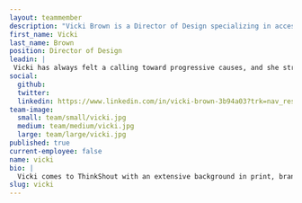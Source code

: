 ```yaml
---
layout: teammember
description: "Vicki Brown is a Director of Design specializing in accessible user experience at ThinkShout, a full service digital agency and B-Corp that specializes in nonprofit tech, digital strategy, website development, accessible design, and brand work."
first_name: Vicki
last_name: Brown
position: Director of Design
leadin: |
 Vicki has always felt a calling toward progressive causes, and she strives to use her skills to help people and organizations that work to better the world. She believes that having a strong visual presence is one of the best ways to reach your audience these days, and we couldn’t agree more.
social:
  github: 
  twitter:
  linkedin: https://www.linkedin.com/in/vicki-brown-3b94a03?trk=nav_responsive_tab_profile
team-image:
  small: team/small/vicki.jpg
  medium: team/medium/vicki.jpg
  large: team/large/vicki.jpg
published: true
current-employee: false
name: vicki
bio: |
  Vicki comes to ThinkShout with an extensive background in print, branding, and advertising for national organizations. She’s since changed gears to focus on nonprofit work - most recently, the International Association of Physicians in AIDS care and the Washington DC Department of Health. When she’s not busy designing websites, she’s out traveling the world. With 21 countries under her belt, she’s making pretty good progress toward eventually conquering the globe. Vicki also enjoys ceramics, photography, and the company of her cats.
slug: vicki
---
```


